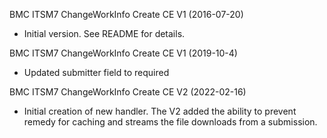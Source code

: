 BMC ITSM7 ChangeWorkInfo Create CE V1 (2016-07-20)
* Initial version.  See README for details.

BMC ITSM7 ChangeWorkInfo Create CE V1 (2019-10-4)
* Updated submitter field to required

BMC ITSM7 ChangeWorkInfo Create CE V2 (2022-02-16)
* Initial creation of new handler. The V2 added the ability to prevent remedy for caching and streams the file downloads from a submission.


